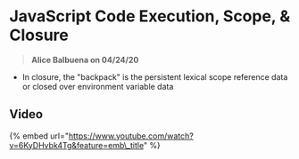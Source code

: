 # JavaScript Code Execution, Scope, & Closure

> **Alice Balbuena on 04/24/20**

* In closure, the "backpack" is the persistent lexical scope reference data or closed over environment variable data

## Video

{% embed url="https://www.youtube.com/watch?v=6KyDHvbk4Tg&feature=emb\_title" %}


